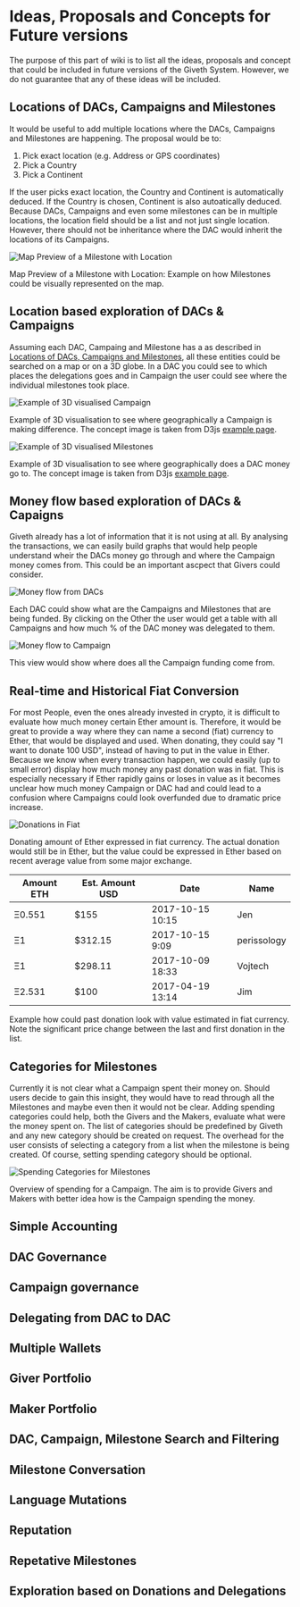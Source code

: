 # Ideas, Proposals and Concepts for Future versions

The purpose of this part of wiki is to list all the ideas, proposals and concept that could be included in future versions of the Giveth System. However, we do not guarantee that any of these ideas will be included.

## <a name="future-location">Locations of DACs, Campaigns and Milestones</a>
It would be useful to add multiple locations where the DACs, Campaigns and Milestones are happening. The proposal would be to:

1. Pick exact location (e.g. Address or GPS coordinates)
2. Pick a Country
3. Pick a Continent

If the user picks exact location, the Country and Continent is automatically deduced. If the Country is chosen, Continent is also autoatically deduced. Because DACs, Campaigns and even some milestones can be in multiple locations, the location field should be a list and not just single location. However, there should not be inheritance where the DAC would inherit the locations of its Campaigns.

![Map Preview of a Milestone with Location](../images/future/location.svg)

<a name="fig-location-map">Map Preview of a Milestone with Location</a>: Example on how Milestones could be visually represented on the map.

## <a name="future-location-exploration">Location based exploration of DACs & Campaigns</a>
Assuming each DAC, Campaing and Milestone has a as described in [Locations of DACs, Campaigns and Milestones](#future-location), all these entities could be searched on a map or on a 3D globe. In a DAC you could see to which places the delegations goes and in Campaign the user could see where the individual milestones took place.

![Example of 3D visualised Campaign](../images/future/location-exploration.png)

<a name="fig-location-exploration-campaign">Example of 3D visualisation to see where geographically a Campaign is making difference.</a> The concept image is taken from D3js [example page](https://bl.ocks.org/mbostock/4183330).

![Example of 3D visualised Milestones](../images/future/location-exploration-dac.png)

<a name="fig-location-exploration-dac">Example of 3D visualisation to see where  geographically does a DAC money go to.</a> The concept image is taken from D3js [example page](http://mbostock.github.io/d3/talk/20111116/airports.html).

## <a name="future-money-exploration">Money flow based exploration of DACs & Capaigns</a>

Giveth already has a lot of information that it is not using at all. By analysing the transactions, we can easily build graphs that would help people understand wheir the DACs money go through and where the Campaign money comes from. This could be an important ascpect that Givers could consider.

![Money flow from DACs](../images/future/money-flow-dac.svg)

<a name="fig-money-flow-DAC">Each DAC could show what are the Campaigns and Milestones that are being funded. By clicking on the Other the user would get a table with all Campaigns and how much % of the DAC money was delegated to them.</a>

![Money flow to Campaign](../images/future/money-flow-campaign.svg)

<a name="fig-money-flow-campaign">This view would show where does all the Campaign funding come from.</a>

## <a name="future-money-conversion">Real-time and Historical Fiat Conversion</a>

For most People, even the ones already invested in crypto, it is difficult to evaluate how much money certain Ether amount is. Therefore, it would be great to provide a way where they can name a second (fiat) currency to Ether, that would be displayed and used. When donating, they could say "I want to donate 100 USD", instead of having to put in the value in Ether. Because we know when every transaction happen, we could easily (up to small error) display how much money any past donation was in fiat. This is especially necessary if Ether rapidly gains or loses in value as it becomes unclear how much money Campaign or DAC had and could lead to a confusion where Campaigns could look overfunded due to dramatic price increase.

![Donations in Fiat](../images/future/fiat-donation.svg)

<a name="fig-fiat-donation">Donating amount of Ether expressed in fiat currency.</a> The actual donation would still be in Ether, but the value could be expressed in Ether based on recent average value from some major exchange.

Amount ETH | Est. Amount USD | Date             |  Name |
-----------|-----------------|------------------|-------|
Ξ0.551     | $155            | 2017-10-15 10:15 | Jen
Ξ1         | $312.15         | 2017-10-15 9:09  | perissology
Ξ1         | $298.11         | 2017-10-09 18:33 | Vojtech
Ξ2.531     | $100            | 2017-04-19 13:14 | Jim

<a name="table-fiat-dac-donation">Example how could past donation look with value estimated in fiat currency</a>. Note the significant price change between the last and first donation in the list.

## <a name="future-categories">Categories for Milestones</a>

Currently it is not clear what a Campaign spent their money on. Should users decide to gain this insight, they would have to read through all the Milestones and maybe even then it would not be clear. Adding spending categories could help, both the Givers and the Makers, evaluate what were the money spent on. The list of categories should be predefined by Giveth and any new category should be created on request. The overhead for the user consists of selecting a category from a list when the milestone is being created. Of course, setting spending category should be optional.

![Spending Categories for Milestones](../images/future/categories.svg)

<a name="fig-categories">Overview of spending for a Campaign.</a> The aim is to provide Givers and Makers with better idea how is the Campaign spending the money.

## <a name="future-accounting">Simple Accounting</a>

## DAC Governance

## Campaign governance

## Delegating from DAC to DAC

## Multiple Wallets

## Giver Portfolio

## Maker Portfolio

## DAC, Campaign, Milestone Search and Filtering

## Milestone Conversation

## Language Mutations

## Reputation

## Repetative Milestones

## Exploration based on Donations and Delegations
